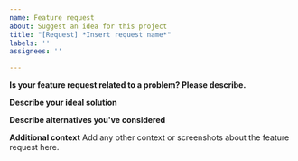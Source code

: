 ```yaml
---
name: Feature request
about: Suggest an idea for this project
title: "[Request] *Insert request name*"
labels: ''
assignees: ''

---
```


**Is your feature request related to a problem? Please describe.**
<!--A clear and concise description of what the problem is. Ex. I'm always frustrated when [...] -->


**Describe your ideal solution**
<!--A concise description of what you want to happen.-->


**Describe alternatives you've considered**
<!--A clear and concise description of any alternative solutions or features you've considered.-->


**Additional context**
Add any other context or screenshots about the feature request here.
